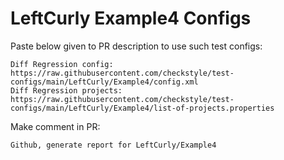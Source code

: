 # LeftCurly Example4 Configs
Paste below given to PR description to use such test configs:
```
Diff Regression config: https://raw.githubusercontent.com/checkstyle/test-configs/main/LeftCurly/Example4/config.xml
Diff Regression projects: https://raw.githubusercontent.com/checkstyle/test-configs/main/LeftCurly/Example4/list-of-projects.properties
```
Make comment in PR:
```
Github, generate report for LeftCurly/Example4
```
